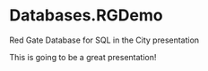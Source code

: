 Databases.RGDemo
================

Red Gate Database for SQL in the City presentation

This is going to be a great presentation!